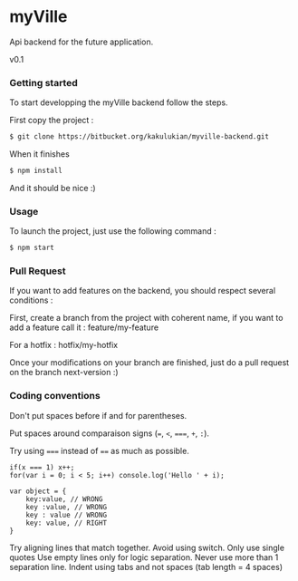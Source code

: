 # myVille
Api backend for the future application.

v0.1


### Getting started
To start developping the myVille backend follow the steps.

First copy the project :
```bash
$ git clone https://bitbucket.org/kakulukian/myville-backend.git
```
When it finishes
```bash
$ npm install
```
And it should be nice :)

### Usage
To launch the project, just use the following command :
```bash
$ npm start
```
### Pull Request
If you want to add features on the backend, you should respect several conditions :

First, create a branch from the project with coherent name, if you want to add a feature call it : feature/my-feature

For a hotfix : hotfix/my-hotfix

Once your modifications on your branch are finished, just do a pull request on the branch next-version :)


### Coding conventions

Don't put spaces before if and for parentheses.

Put spaces around comparaison signs (`=`, `<`, `===`, `+`, `:`).

Try using `===` instead of `==` as much as possible.

```
if(x === 1) x++;
for(var i = 0; i < 5; i++) console.log('Hello ' + i);

var object = {
	key:value, // WRONG
	key :value, // WRONG
	key : value // WRONG
	key: value, // RIGHT
}
```
Try aligning lines that match together.
Avoid using switch.
Only use single quotes
Use empty lines only for logic separation. Never use more than 1 separation line.
Indent using tabs and not spaces (tab length = 4 spaces)
